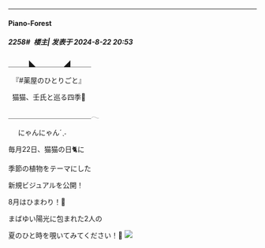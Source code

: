 ﻿
*****

####  Piano-Forest  
##### 2258#         楼主| 发表于 2024-8-22 20:53

＿＿＿◣＿＿＿＿◢＿＿＿

  『#薬屋のひとりごと』

  猫猫、壬氏と巡る四季🍃

＿＿＿＿＿＿＿＿＿＿＿＿𓂃

     にゃんにゃんˊˎ˗

毎月22日、猫猫の日🐈に

季節の植物をテーマにした

新規ビジュアルを公開！

8月はひまわり！🌻

まばゆい陽光に包まれた2人の

夏のひと時を覗いてみてください！👀
<img src="https://p.sda1.dev/19/a97e315497dcae7138f86b127cf34d5c/20240822_205155.jpg" referrerpolicy="no-referrer">

